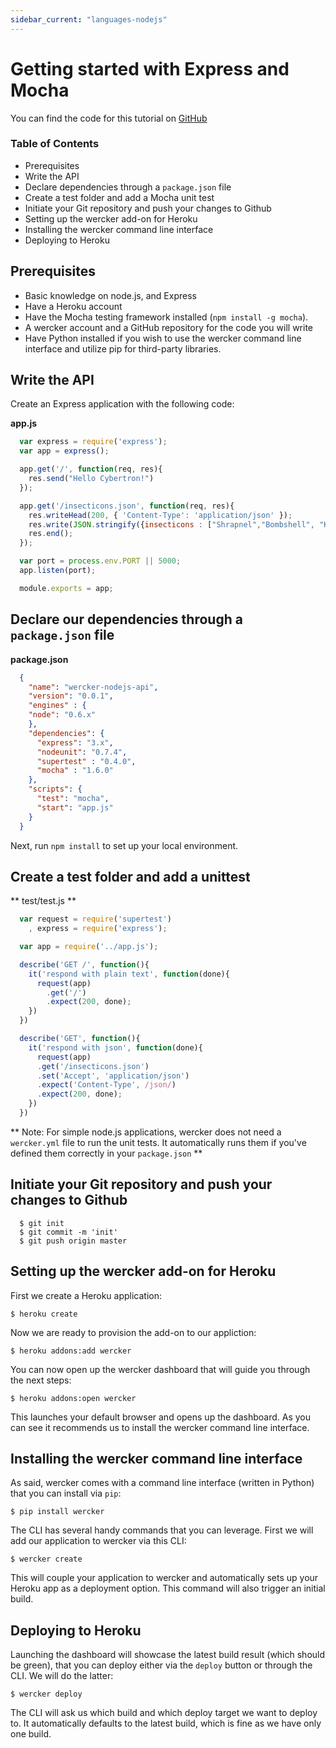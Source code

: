 ```yaml
---
sidebar_current: "languages-nodejs"
---
```


# Getting started with Express and Mocha

You can find the code for this tutorial on [GitHub](https://github.com/mies/wercker-nodejs-api)

### Table of Contents
* Prerequisites
* Write the API
* Declare dependencies through a `package.json` file
* Create a test folder and add a Mocha unit test
* Initiate your Git repository and push your changes to Github
* Setting up the wercker add-on for Heroku
* Installing the wercker command line interface
* Deploying to Heroku

## Prerequisites
* Basic knowledge on node.js, and Express
* Have a Heroku account
* Have the Mocha testing framework installed (`npm install -g mocha`).
* A wercker account and a GitHub repository for the code you will write
* Have Python installed if you wish to use the wercker command line interface and utilize pip for third-party libraries.

## Write the API
Create an Express application with the following code:

**app.js**

``` javascript
  var express = require('express');
  var app = express();

  app.get('/', function(req, res){
    res.send("Hello Cybertron!")
  });

  app.get('/insecticons.json', function(req, res){
    res.writeHead(200, { 'Content-Type': 'application/json' });
    res.write(JSON.stringify({insecticons : ["Shrapnel","Bombshell", "Kickback"]}));
    res.end();
  });

  var port = process.env.PORT || 5000;
  app.listen(port);

  module.exports = app;
```

## Declare our dependencies through a `package.json` file

**package.json**

``` json
  {
    "name": "wercker-nodejs-api",
    "version": "0.0.1",
    "engines" : {
    "node": "0.6.x"
    },
    "dependencies": {
      "express": "3.x",
      "nodeunit": "0.7.4",
      "supertest" : "0.4.0",
      "mocha" : "1.6.0"
    },
    "scripts": {
      "test": "mocha",
      "start": "app.js"
    }
  }
```

Next, run `npm install` to set up your local environment.

## Create a test folder and add a unittest

** test/test.js **

``` javascript
  var request = require('supertest')
    , express = require('express');

  var app = require('../app.js');

  describe('GET /', function(){
    it('respond with plain text', function(done){
      request(app)
        .get('/')
        .expect(200, done);
    })
  })

  describe('GET', function(){
    it('respond with json', function(done){
      request(app)
      .get('/insecticons.json')
      .set('Accept', 'application/json')
      .expect('Content-Type', /json/)
      .expect(200, done);
    })
  })
```

** Note: For simple node.js applications, wercker does not need a `wercker.yml` file to run the unit tests. It automatically runs them if you've defined them correctly in your `package.json` **

## Initiate your Git repository and push your changes to Github
```
  $ git init
  $ git commit -m 'init'
  $ git push origin master
```

## Setting up the wercker add-on for Heroku

First we create a Heroku application:

	$ heroku create

Now we are ready to provision the add-on to our appliction:

	$ heroku addons:add wercker

You can now open up the wercker dashboard that will guide you through the next steps:

	$ heroku addons:open wercker

This launches your default browser and opens up the dashboard. As you can see it recommends us to install the wercker command line interface.

## Installing the wercker command line interface

As said, wercker comes with a command line interface (written in Python) that you can install via `pip`:

	$ pip install wercker

The CLI has several handy commands that you can leverage. First we will add our application to wercker via this CLI:

	$ wercker create

This will couple your application to wercker and automatically sets up your Heroku app as a deployment option. This command will also trigger an initial build.

## Deploying to Heroku

Launching the dashboard will showcase the latest build result (which should be green), that you can deploy either via the `deploy` button or through the CLI. We will do the latter:

	$ wercker deploy

The CLI will ask us which build and which deploy target we want to deploy to. It automatically defaults to the latest build, which is fine as we have only one build.

